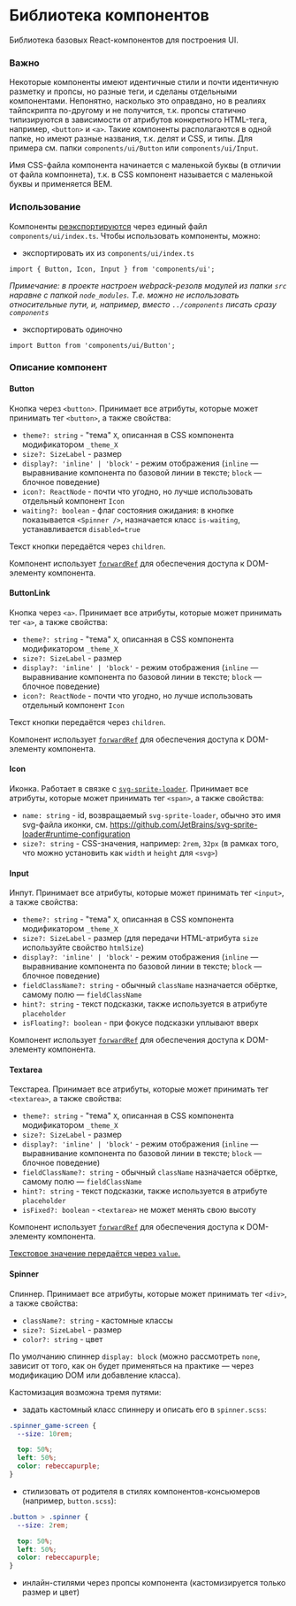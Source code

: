 # Библиотека компонентов

Библиотека базовых React-компонентов для построения UI.

### Важно

Некоторые компоненты имеют идентичные стили и почти идентичную разметку и пропсы, но разные теги, и сделаны отдельными компонентами. Непонятно, насколько это оправдано, но в реалиях тайпскрипта по-другому и не получится, т.к. пропсы статично типизируются в зависимости от атрибутов конкретного HTML-тега, например, `<button>` и `<a>`. Такие компоненты располагаются в одной папке, но имеют разные названия, т.к. делят и CSS, и типы. Для примера см. папки `components/ui/Button` или `components/ui/Input`.

Имя CSS-файла компонента начинается с маленькой буквы (в отличии от файла компоннета), т.к. в CSS компонент называется с маленькой буквы и применяется BEM.

### Использование

Компоненты [реэкспортируются](https://developer.mozilla.org/en-US/docs/web/javascript/reference/statements/export#re-exporting_aggregating) через единый файл `components/ui/index.ts`. Чтобы использовать компоненты, можно:

- экспортировать их из `components/ui/index.ts`

```
import { Button, Icon, Input } from 'components/ui';
```

_Примечание: в проекте настроен webpack-резолв модулей из папки `src` наравне с папкой `node_modules`. Т.е. можно не использовать относительные пути, и, например, вместо `../components` писать сразу `components`_

- экспортировать одиночно

```
import Button from 'components/ui/Button';
```

### Описание компонент

#### Button

Кнопка через `<button>`. Принимает все атрибуты, которые может принимать тег `<button>`, а также свойства:

- `theme?: string` - "тема" `X`, описанная в CSS компонента модификатором `_theme_X`
- `size?: SizeLabel` - размер
- `display?: 'inline' | 'block'` - режим отображения (`inline` — выравнивание компонента по базовой линии в тексте; `block` — блочное поведение)
- `icon?: ReactNode` - почти что угодно, но лучше использовать отдельный компонент `Icon`
- `waiting?: boolean` - флаг состояния ожидания: в кнопке показывается `<Spinner />`, назначается класс `is-waiting`, устанавливается `disabled=true`

Текст кнопки передаётся через `children`.

Компонент использует [`forwardRef`](https://reactjs.org/docs/forwarding-refs.html) для обеспечения доступа к DOM-элементу компонента.

#### ButtonLink

Кнопка через `<a>`. Принимает все атрибуты, которые может принимать тег `<a>`, а также свойства:

- `theme?: string` - "тема" `X`, описанная в CSS компонента модификатором `_theme_X`
- `size?: SizeLabel` - размер
- `display?: 'inline' | 'block'` - режим отображения (`inline` — выравнивание компонента по базовой линии в тексте; `block` — блочное поведение)
- `icon?: ReactNode` - почти что угодно, но лучше использовать отдельный компонент `Icon`

Текст кнопки передаётся через `children`.

Компонент использует [`forwardRef`](https://reactjs.org/docs/forwarding-refs.html) для обеспечения доступа к DOM-элементу компонента.

#### Icon

Иконка. Работает в связке с [`svg-sprite-loader`](https://github.com/JetBrains/svg-sprite-loader). Принимает все атрибуты, которые может принимать тег `<span>`, а также свойства:

- `name: string` - id, возвращаемый `svg-sprite-loader`, обычно это имя svg-файла иконки, см. https://github.com/JetBrains/svg-sprite-loader#runtime-configuration
- `size?: string` - CSS-значения, например: `2rem`, `32px` (в рамках того, что можно установить как `width` и `height` для `<svg>`)

#### Input

Инпут. Принимает все атрибуты, которые может принимать тег `<input>`, а также свойства:

- `theme?: string` - "тема" `X`, описанная в CSS компонента модификатором `_theme_X`
- `size?: SizeLabel` - размер (для передачи HTML-атрибута `size` используйте свойство `htmlSize`)
- `display?: 'inline' | 'block'` - режим отображения (`inline` — выравнивание компонента по базовой линии в тексте; `block` — блочное поведение)
- `fieldClassName?: string` - обычный `className` назначается обёртке, самому полю — `fieldClassName`
- `hint?: string` - текст подсказки, также используется в атрибуте `placeholder`
- `isFloating?: boolean` - при фокусе подсказки уплывают вверх

Компонент использует [`forwardRef`](https://reactjs.org/docs/forwarding-refs.html) для обеспечения доступа к DOM-элементу компонента.

#### Textarea

Текстареа. Принимает все атрибуты, которые может принимать тег `<textarea>`, а также свойства:

- `theme?: string` - "тема" `X`, описанная в CSS компонента модификатором `_theme_X`
- `size?: SizeLabel` - размер
- `display?: 'inline' | 'block'` - режим отображения (`inline` — выравнивание компонента по базовой линии в тексте; `block` — блочное поведение)
- `fieldClassName?: string` - обычный `className` назначается обёртке, самому полю — `fieldClassName`
- `hint?: string` - текст подсказки, также используется в атрибуте `placeholder`
- `isFixed?: boolean` - `<textarea>` не может менять свою высоту

Компонент использует [`forwardRef`](https://reactjs.org/docs/forwarding-refs.html) для обеспечения доступа к DOM-элементу компонента.

[Текстовое значение передаётся через `value`.](https://reactjs.org/docs/dom-elements.html#value)

#### Spinner

Спиннер. Принимает все атрибуты, которые может принимать тег `<div>`, а также свойства:

- `className?: string` - кастомные классы
- `size?: SizeLabel` - размер
- `color?: string` - цвет

По умолчанию спиннер `display: block` (можно рассмотреть `none`, зависит от того, как он будет применяться на практике — через модификацию DOM или добавление класса).

Кастомизация возможна тремя путями:

- задать кастомный класс спиннеру и описать его в `spinner.scss`:

```css
.spinner_game-screen {
  --size: 10rem;

  top: 50%;
  left: 50%;
  color: rebeccapurple;
}
```

- стилизовать от родителя в стилях компонентов-консьюмеров (например, `button.scss`):

```css
.button > .spinner {
  --size: 2rem;

  top: 50%;
  left: 50%;
  color: rebeccapurple;
}
```

- инлайн-стилями через пропсы компонента (кастомизируется только размер и цвет)
